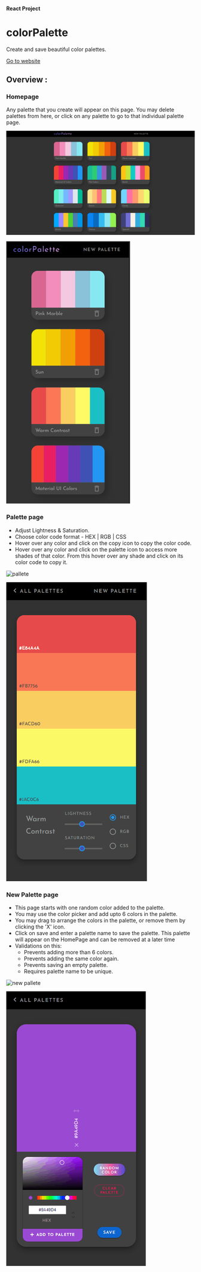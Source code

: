 #### React Project

# colorPalette

Create and save beautiful color palettes.

[Go to website](https://parth-react-color.herokuapp.com/)

## Overview :

### Homepage

Any palette that you create will appear on this page. You may delete palettes from here, or click on any palette to go to that individual palette page.

![homepage](./public/readmeImgs/HomeDesktop.PNG)

![homepage mobile](./public/readmeImgs/HomeMobile.PNG)

### Palette page

- Adjust Lightness & Saturation.
- Choose color code format - HEX | RGB | CSS
- Hover over any color and click on the copy icon to copy the color code.
- Hover over any color and click on the palette icon to access more shades of that color. From this hover over any shade and click on its color code to copy it.

![pallete](./public/readmeImgs/paletteDesktop.gif)

![pallete mobile](./public/readmeImgs/paletteMobile.gif)

### New Palette page

- This page starts with one random color added to the palette.
- You may use the color picker and add upto 6 colors in the palette.
- You may drag to arrange the colors in the palette, or remove them by clicking the 'X' icon.
- Click on save and enter a palette name to save the palette. This palette will appear on the HomePage and can be removed at a later time
- Validations on this:
  - Prevents adding more than 6 colors.
  - Prevents adding the same color again.
  - Prevents saving an empty palette.
  - Requires palette name to be unique.

![new pallete](./public/readmeImgs/newDesktop.gif)

![new pallete mobile](./public/readmeImgs/NewMobile.gif)
